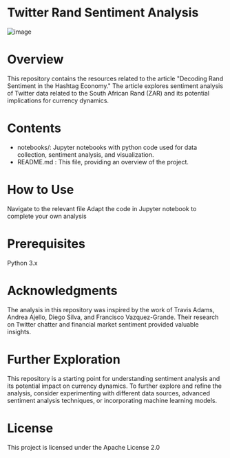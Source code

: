 # Twitter Rand Sentiment Analysis

![image](https://github.com/tlhogi84/RandSentimentTweets/assets/87780639/9c69fad1-afb9-45df-a18b-7b9ad29d2d22)

# Overview
This repository contains the resources related to the article "Decoding Rand Sentiment in the Hashtag Economy." 
The article explores sentiment analysis of Twitter data related to the South African Rand (ZAR) and its potential implications for currency dynamics.

# Contents
* notebooks/: Jupyter notebooks with python code used for data collection, sentiment analysis, and visualization.
* README.md : This file, providing an overview of the project.

# How to Use
Navigate to the relevant file
Adapt the code in Jupyter notebook to complete your own analysis

# Prerequisites
Python 3.x

# Acknowledgments
The analysis in this repository was inspired by the work of Travis Adams, Andrea Ajello, Diego Silva, and Francisco Vazquez-Grande. Their research on Twitter chatter and financial market sentiment provided valuable insights.

# Further Exploration
This repository is a starting point for understanding sentiment analysis and its potential impact on currency dynamics. To further explore and refine the analysis, consider experimenting with different data sources, advanced sentiment analysis techniques, or incorporating machine learning models.

# License
This project is licensed under the Apache License 2.0
